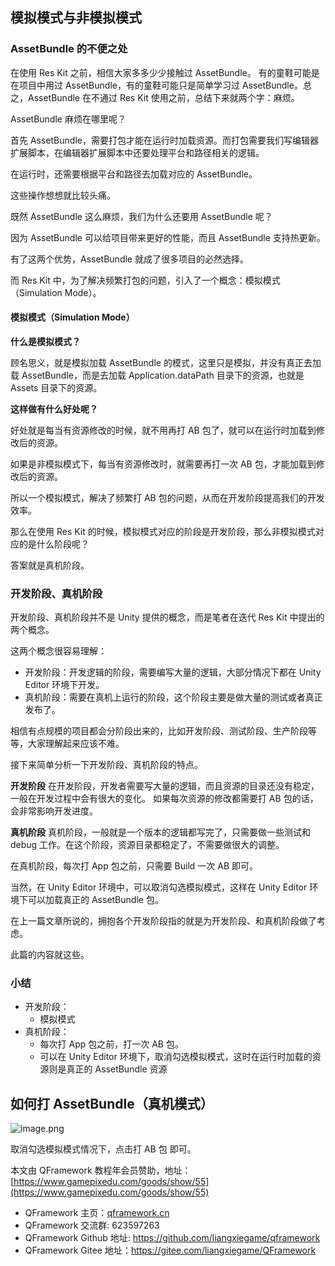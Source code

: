 ﻿## 模拟模式与非模拟模式

### AssetBundle 的不便之处
在使用 Res Kit 之前，相信大家多多少少接触过 AssetBundle。 有的童鞋可能是在项目中用过 AssetBundle，有的童鞋可能只是简单学习过 AssetBundle。总之，AssetBundle 在不通过 Res Kit 使用之前，总结下来就两个字：麻烦。

AssetBundle 麻烦在哪里呢？

首先 AssetBundle，需要打包才能在运行时加载资源。而打包需要我们写编辑器扩展脚本，在编辑器扩展脚本中还要处理平台和路径相关的逻辑。

在运行时，还需要根据平台和路径去加载对应的 AssetBundle。

这些操作想想就比较头痛。

既然 AssetBundle 这么麻烦，我们为什么还要用 AssetBundle 呢？

因为 AssetBundle 可以给项目带来更好的性能，而且 AssetBundle 支持热更新。

有了这两个优势，AssetBundle 就成了很多项目的必然选择。

而 Res Kit 中，为了解决频繁打包的问题，引入了一个概念：模拟模式（Simulation Mode）。

#### 模拟模式（Simulation Mode）

**什么是模拟模式？**

顾名思义，就是模拟加载 AssetBundle 的模式，这里只是模拟，并没有真正去加载 AssetBundle，而是去加载 Application.dataPath 目录下的资源，也就是 Assets 目录下的资源。

**这样做有什么好处呢？**

好处就是每当有资源修改的时候，就不用再打 AB 包了，就可以在运行时加载到修改后的资源。

如果是非模拟模式下，每当有资源修改时，就需要再打一次 AB 包，才能加载到修改后的资源。

所以一个模拟模式，解决了频繁打 AB 包的问题，从而在开发阶段提高我们的开发效率。

那么在使用 Res Kit 的时候，模拟模式对应的阶段是开发阶段，那么非模拟模式对应的是什么阶段呢？

答案就是真机阶段。

### 开发阶段、真机阶段
开发阶段、真机阶段并不是 Unity 提供的概念，而是笔者在迭代 Res Kit 中提出的两个概念。

这两个概念很容易理解：
* 开发阶段：开发逻辑的阶段，需要编写大量的逻辑，大部分情况下都在 Unity Editor 环境下开发。
* 真机阶段：需要在真机上运行的阶段，这个阶段主要是做大量的测试或者真正发布了。

相信有点规模的项目都会分阶段出来的，比如开发阶段、测试阶段、生产阶段等等，大家理解起来应该不难。

接下来简单分析一下开发阶段、真机阶段的特点。

**开发阶段**
在开发阶段，开发者需要写大量的逻辑，而且资源的目录还没有稳定，一般在开发过程中会有很大的变化。
如果每次资源的修改都需要打 AB 包的话，会非常影响开发进度。

**真机阶段**
真机阶段，一般就是一个版本的逻辑都写完了，只需要做一些测试和 debug 工作。在这个阶段，资源目录都稳定了，不需要做很大的调整。

在真机阶段，每次打 App 包之前，只需要 Build 一次 AB 即可。

当然，在 Unity Editor 环境中，可以取消勾选模拟模式，这样在 Unity Editor 环境下可以加载真正的 AssetBundle 包。

在上一篇文章所说的，拥抱各个开发阶段指的就是为开发阶段、和真机阶段做了考虑。

此篇的内容就这些。

### 小结
* 开发阶段：
    *  模拟模式
* 真机阶段：
    * 每次打 App 包之前，打一次 AB 包。
    * 可以在 Unity Editor 环境下，取消勾选模拟模式，这时在运行时加载的资源则是真正的 AssetBundle 资源


## 如何打 AssetBundle（真机模式）


![image.png](https://file.liangxiegame.com/bcc21643-8c4a-4f6f-b3a9-db1ec3071119.png)

取消勾选模拟模式情况下，点击打 AB 包 即可。

本文由 QFramework 教程年会员赞助，地址：[https://www.gamepixedu.com/goods/show/55](https://www.gamepixedu.com/goods/show/55)

* QFramework 主页：[qframework.cn](https://qframework.cn)
* QFramework 交流群: 623597263
* QFramework Github 地址: <https://github.com/liangxiegame/qframework>
* QFramework Gitee 地址：<https://gitee.com/liangxiegame/QFramework>
